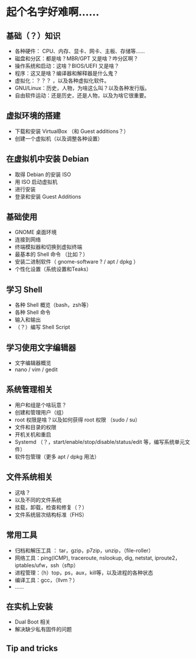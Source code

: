 # 起个名字好难啊……

## 基础（？）知识
* 各种硬件： CPU、内存、显卡、网卡、主板、存储等……
* 磁盘和分区：都是啥？MBR/GPT 又是啥？咋分区啊？
* 操作系统和启动：这啥？BIOS/UEFI 又是啥？
* 程序：这又是啥？编译器和解释器是什么鬼？
* 虚拟化：？？？ ，以及各种虚拟化软件。
* GNU/Linux：历史，人物，为啥这么叫？以及各种发行版。
* 自由软件运动：还是历史，还是人物，以及为啥它很重要。

## 虚拟环境的搭建
 * 下载和安装 VirtualBox （和 Guest additions？）
 * 创建一个虚拟机（以及调整各种设置）

## 在虚拟机中安装 Debian 
* 取得 Debian 的安装 ISO
* 用 ISO 启动虚拟机
* 进行安装
* 登录和安装 Guest Additions

## 基础使用
* GNOME 桌面环境
* 连接到网络
* 终端模拟器和切换到虚拟终端
* 最基本的 Shell 命令 （比如？）
* 安装二进制软件（ gnome-software ? / apt / dpkg ）
* 个性化设置（系统设置和Teaks）

## 学习 Shell
* 各种 Shell 概览（bash，zsh等）
* 各种 Shell 命令 
* 输入和输出
* （？）编写 Shell Script

##  学习使用文字编辑器
* 文字编辑器概览
* nano / vim / gedit

## 系统管理相关
* 用户和组是个啥玩意？
* 创建和管理用户（组）
* root 权限是啥？以及如何获得 root 权限 （sudo / su）
* 文件和目录的权限
* 开机关机和重启
* Systemd （？，start/enable/stop/disable/status/edit 等，编写系统单元文件）
* 软件包管理（更多 apt / dpkg 用法）

## 文件系统相关
* 这啥？
* 以及不同的文件系统
* 挂载，卸载，检查和修复（？）
* 文件系统层次结构标准（FHS）

## 常用工具
* 归档和解压工具 ： tar，gzip，p7zip，unzip，（file-roller）
* 网络工具：ping(ICMP), traceroute, nslookup, dig, netstat, iproute2，iptables/ufw，ssh（sftp）
* 进程管理：（h）top，ps，aux，kill等，以及进程的各种状态
* 编译工具：gcc，（llvm？）
* ……

## 在实机上安装
* Dual Boot 相关
* 解决缺少私有固件的问题

## Tip and tricks



